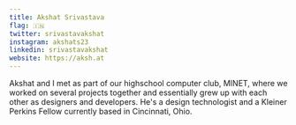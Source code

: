 ```yaml
---
title: Akshat Srivastava
flag: 🇮🇳
twitter: srivastavakshat
instagram: akshats23
linkedin: srivastavakshat
website: https://aksh.at
---
```


Akshat and I met as part of our highschool computer club, MINET, where we worked on several projects together and essentially grew up with each other as designers and developers. He's a design technologist and a Kleiner Perkins Fellow currently based in Cincinnati, Ohio.
